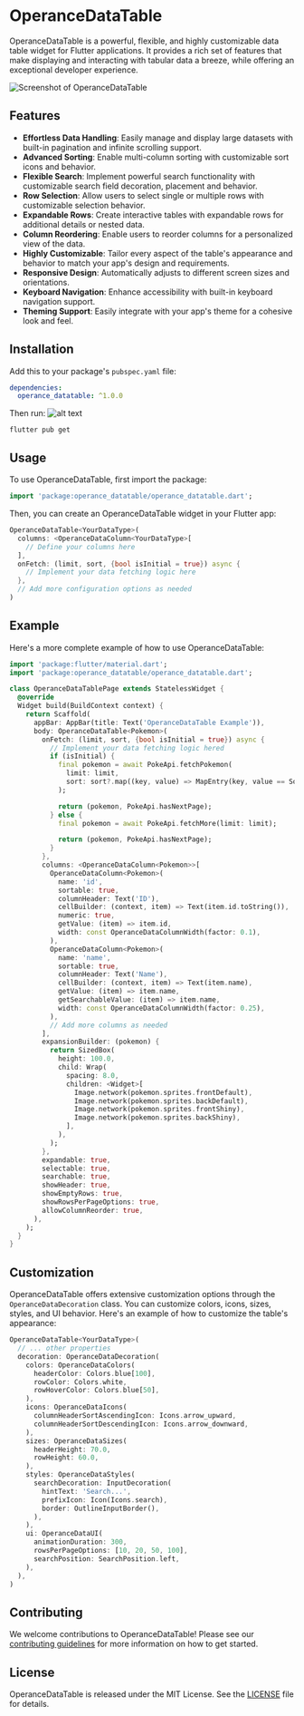# OperanceDataTable

OperanceDataTable is a powerful, flexible, and highly customizable data table widget for Flutter applications. It provides a rich set of features that make displaying and interacting with tabular data a breeze, while offering an exceptional developer experience.

![Screenshot of OperanceDataTable](https://github.com/zxcvbnmmohd/OperanceDataTable/raw/main/screenshot.png)

## Features

- **Effortless Data Handling**: Easily manage and display large datasets with built-in pagination and infinite scrolling support.
- **Advanced Sorting**: Enable multi-column sorting with customizable sort icons and behavior.
- **Flexible Search**: Implement powerful search functionality with customizable search field decoration, placement and behavior.
- **Row Selection**: Allow users to select single or multiple rows with customizable selection behavior.
- **Expandable Rows**: Create interactive tables with expandable rows for additional details or nested data.
- **Column Reordering**: Enable users to reorder columns for a personalized view of the data.
- **Highly Customizable**: Tailor every aspect of the table's appearance and behavior to match your app's design and requirements.
- **Responsive Design**: Automatically adjusts to different screen sizes and orientations.
- **Keyboard Navigation**: Enhance accessibility with built-in keyboard navigation support.
- **Theming Support**: Easily integrate with your app's theme for a cohesive look and feel.

## Installation

Add this to your package's `pubspec.yaml` file:

```yaml
dependencies:
  operance_datatable: ^1.0.0
```

Then run:
![alt text](https://file%2B.vscode-resource.vscode-cdn.net/Users/mohd/Developer/repos/Operance/OperanceDataTable/screenshot.png)
```shell
flutter pub get
```

## Usage

To use OperanceDataTable, first import the package:

```dart
import 'package:operance_datatable/operance_datatable.dart';
```

Then, you can create an OperanceDataTable widget in your Flutter app:

```dart
OperanceDataTable<YourDataType>(
  columns: <OperanceDataColumn<YourDataType>[
    // Define your columns here
  ],
  onFetch: (limit, sort, {bool isInitial = true}) async {
    // Implement your data fetching logic here
  },
  // Add more configuration options as needed
)
```

## Example

Here's a more complete example of how to use OperanceDataTable:

```dart
import 'package:flutter/material.dart';
import 'package:operance_datatable/operance_datatable.dart';

class OperanceDataTablePage extends StatelessWidget {
  @override
  Widget build(BuildContext context) {
    return Scaffold(
      appBar: AppBar(title: Text('OperanceDataTable Example')),
      body: OperanceDataTable<Pokemon>(
        onFetch: (limit, sort, {bool isInitial = true}) async {
          // Implement your data fetching logic hered
          if (isInitial) {
            final pokemon = await PokeApi.fetchPokemon(
              limit: limit,
              sort: sort?.map((key, value) => MapEntry(key, value == SortDirection.ascending)),
            );

            return (pokemon, PokeApi.hasNextPage);
          } else {
            final pokemon = await PokeApi.fetchMore(limit: limit);

            return (pokemon, PokeApi.hasNextPage);
          }
        },
        columns: <OperanceDataColumn<Pokemon>>[
          OperanceDataColumn<Pokemon>(
            name: 'id',
            sortable: true,
            columnHeader: Text('ID'),
            cellBuilder: (context, item) => Text(item.id.toString()),
            numeric: true,
            getValue: (item) => item.id,
            width: const OperanceDataColumnWidth(factor: 0.1),
          ),
          OperanceDataColumn<Pokemon>(
            name: 'name',
            sortable: true,
            columnHeader: Text('Name'),
            cellBuilder: (context, item) => Text(item.name),
            getValue: (item) => item.name,
            getSearchableValue: (item) => item.name,
            width: const OperanceDataColumnWidth(factor: 0.25),
          ),
          // Add more columns as needed
        ],
        expansionBuilder: (pokemon) {
          return SizedBox(
            height: 100.0,
            child: Wrap(
              spacing: 8.0,
              children: <Widget>[
                Image.network(pokemon.sprites.frontDefault),
                Image.network(pokemon.sprites.backDefault),
                Image.network(pokemon.sprites.frontShiny),
                Image.network(pokemon.sprites.backShiny),
              ],
            ),
          );
        },
        expandable: true,
        selectable: true,
        searchable: true,
        showHeader: true,
        showEmptyRows: true,
        showRowsPerPageOptions: true,
        allowColumnReorder: true,
      ),
    );
  }
}
```

## Customization

OperanceDataTable offers extensive customization options through the `OperanceDataDecoration` class. You can customize colors, icons, sizes, styles, and UI behavior. Here's an example of how to customize the table's appearance:

```dart
OperanceDataTable<YourDataType>(
  // ... other properties
  decoration: OperanceDataDecoration(
    colors: OperanceDataColors(
      headerColor: Colors.blue[100],
      rowColor: Colors.white,
      rowHoverColor: Colors.blue[50],
    ),
    icons: OperanceDataIcons(
      columnHeaderSortAscendingIcon: Icons.arrow_upward,
      columnHeaderSortDescendingIcon: Icons.arrow_downward,
    ),
    sizes: OperanceDataSizes(
      headerHeight: 70.0,
      rowHeight: 60.0,
    ),
    styles: OperanceDataStyles(
      searchDecoration: InputDecoration(
        hintText: 'Search...',
        prefixIcon: Icon(Icons.search),
        border: OutlineInputBorder(),
      ),
    ),
    ui: OperanceDataUI(
      animationDuration: 300,
      rowsPerPageOptions: [10, 20, 50, 100],
      searchPosition: SearchPosition.left,
    ),
  ),
)
```

## Contributing

We welcome contributions to OperanceDataTable! Please see our [contributing guidelines](./CONTRIBUTING.md) for more information on how to get started.

## License

OperanceDataTable is released under the MIT License. See the [LICENSE](./LICENSE) file for details.